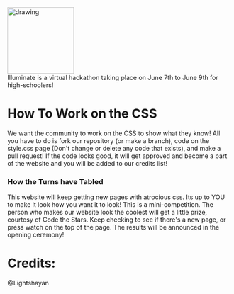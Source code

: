 <img src="https://github.com/Code-the-Stars/illuminate/assets/64018536/dd102e2d-c739-4f80-8385-fd8d32574cb0" alt="drawing" width="150"/>
<br>
Illuminate is a virtual hackathon taking place on June 7th to June 9th for high-schoolers!

# How To Work on the CSS
We want the community to work on the CSS to show what they know! All you have to do is fork our repository (or make a branch), code on the style.css page (Don't change or delete any code that exists), and make a pull request! If the code looks good, it will get approved and become a part of the website and you will be added to our credits list! 
### How the Turns have Tabled
This website will keep getting new pages with atrocious css. Its up to YOU to make it look how you want it to look! This is a mini-competition. The person who makes our website look the coolest will get a little prize, courtesy of Code the Stars. Keep checking to see if there's a new page, or press watch on the top of the page. The results will be announced in the opening ceremony!
# Credits:
@Lightshayan
